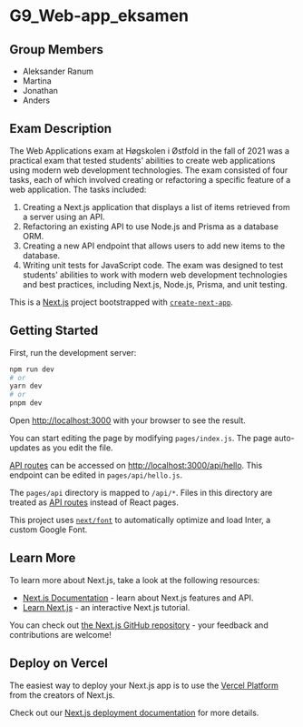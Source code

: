 # G9_Web-app_eksamen

## **Group Members**
* Aleksander Ranum
* Martina
* Jonathan
* Anders

## **Exam Description**
The Web Applications exam at Høgskolen i Østfold in the fall of 2021 was a practical exam that tested students' abilities to create web applications using modern web development technologies. The exam consisted of four tasks, each of which involved creating or refactoring a specific feature of a web application. The tasks included:

1. Creating a Next.js application that displays a list of items retrieved from a server using an API.
2. Refactoring an existing API to use Node.js and Prisma as a database ORM.
3. Creating a new API endpoint that allows users to add new items to the database.
4. Writing unit tests for JavaScript code.
The exam was designed to test students' abilities to work with modern web development technologies and best practices, including Next.js, Node.js, Prisma, and unit testing.

This is a [Next.js](https://nextjs.org/) project bootstrapped with [`create-next-app`](https://github.com/vercel/next.js/tree/canary/packages/create-next-app).

## Getting Started

First, run the development server:

```bash
npm run dev
# or
yarn dev
# or
pnpm dev
```

Open [http://localhost:3000](http://localhost:3000) with your browser to see the result.

You can start editing the page by modifying `pages/index.js`. The page auto-updates as you edit the file.

[API routes](https://nextjs.org/docs/api-routes/introduction) can be accessed on [http://localhost:3000/api/hello](http://localhost:3000/api/hello). This endpoint can be edited in `pages/api/hello.js`.

The `pages/api` directory is mapped to `/api/*`. Files in this directory are treated as [API routes](https://nextjs.org/docs/api-routes/introduction) instead of React pages.

This project uses [`next/font`](https://nextjs.org/docs/basic-features/font-optimization) to automatically optimize and load Inter, a custom Google Font.

## Learn More

To learn more about Next.js, take a look at the following resources:

- [Next.js Documentation](https://nextjs.org/docs) - learn about Next.js features and API.
- [Learn Next.js](https://nextjs.org/learn) - an interactive Next.js tutorial.

You can check out [the Next.js GitHub repository](https://github.com/vercel/next.js/) - your feedback and contributions are welcome!

## Deploy on Vercel

The easiest way to deploy your Next.js app is to use the [Vercel Platform](https://vercel.com/new?utm_medium=default-template&filter=next.js&utm_source=create-next-app&utm_campaign=create-next-app-readme) from the creators of Next.js.

Check out our [Next.js deployment documentation](https://nextjs.org/docs/deployment) for more details.
